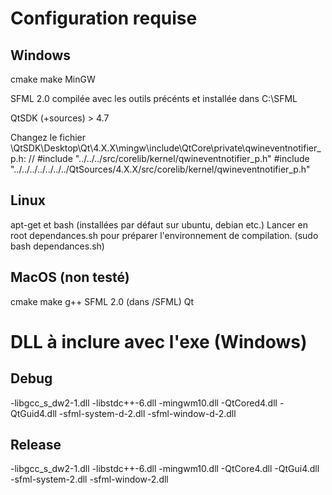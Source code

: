 Configuration requise
=====================

Windows
-------

cmake
make
MinGW

SFML 2.0 compilée avec les outils précénts et installée dans C:\SFML

QtSDK (+sources) > 4.7

Changez le fichier \QtSDK\Desktop\Qt\4.X.X\mingw\include\QtCore\private\qwineventnotifier_p.h:
// #include "../../../src/corelib/kernel/qwineventnotifier_p.h"
\#include "../../../../../../../QtSources/4.X.X/src/corelib/kernel/qwineventnotifier_p.h"

Linux
-----

apt-get et bash (installées par défaut sur ubuntu, debian etc.)
Lancer en root dependances.sh pour préparer l'environnement de compilation. (sudo bash dependances.sh)

MacOS (non testé)
-----------------

cmake
make
g++
SFML 2.0 (dans /SFML)
Qt

DLL à inclure avec l'exe (Windows)
==================================

Debug
-----
-libgcc_s_dw2-1.dll
-libstdc++-6.dll
-mingwm10.dll
-QtCored4.dll
-QtGuid4.dll
-sfml-system-d-2.dll
-sfml-window-d-2.dll

Release
-------
-libgcc_s_dw2-1.dll
-libstdc++-6.dll
-mingwm10.dll
-QtCore4.dll
-QtGui4.dll
-sfml-system-2.dll
-sfml-window-2.dll